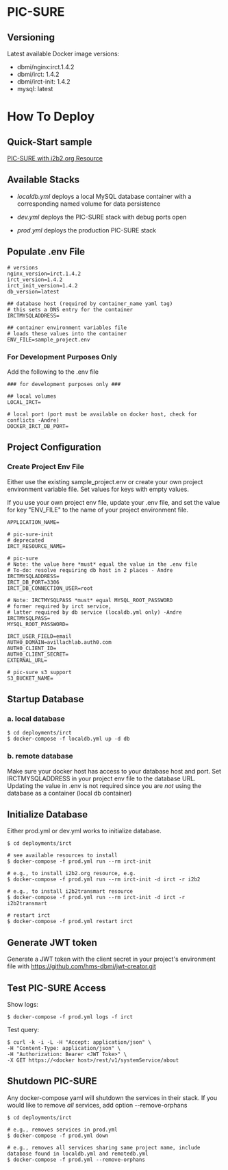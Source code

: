 # PIC-SURE

## Versioning

Latest available Docker image versions:

- dbmi/nginx:irct.1.4.2
- dbmi/irct: 1.4.2
- dbmi/irct-init: 1.4.2
- mysql: latest

# How To Deploy

## Quick-Start sample

[PIC-SURE with i2b2.org Resource](quick-start/)

## Available Stacks

- _localdb.yml_ deploys a local MySQL database container with a corresponding named volume for data persistence

- _dev.yml_ deploys the PIC-SURE stack with debug ports open

- _prod.yml_ deploys the production PIC-SURE stack

## Populate .env File

```
# versions
nginx_version=irct.1.4.2
irct_version=1.4.2
irct_init_version=1.4.2
db_version=latest

## database host (required by container_name yaml tag)
# this sets a DNS entry for the container
IRCTMYSQLADDRESS=

## container environment variables file
# loads these values into the container
ENV_FILE=sample_project.env
```

### For Development Purposes Only

Add the following to the .env file

```
### for development purposes only ###

## local volumes
LOCAL_IRCT=

# local port (port must be available on docker host, check for conflicts -Andre)
DOCKER_IRCT_DB_PORT=
```

## Project Configuration

### Create Project Env File

Either use the existing sample_project.env or create your own project environment variable file. Set values for keys with empty values.

If you use your own project env file, update your .env file, and set the value for key "ENV_FILE" to the name of your project environment file.

```
APPLICATION_NAME=

# pic-sure-init
# deprecated
IRCT_RESOURCE_NAME=

# pic-sure
# Note: the value here *must* equal the value in the .env file
# To-do: resolve requiring db host in 2 places - Andre
IRCTMYSQLADDRESS=
IRCT_DB_PORT=3306
IRCT_DB_CONNECTION_USER=root

# Note: IRCTMYSQLPASS *must* equal MYSQL_ROOT_PASSWORD
# former required by irct service,
# latter required by db service (localdb.yml only) -Andre
IRCTMYSQLPASS=
MYSQL_ROOT_PASSWORD=

IRCT_USER_FIELD=email
AUTH0_DOMAIN=avillachlab.auth0.com
AUTH0_CLIENT_ID=
AUTH0_CLIENT_SECRET=
EXTERNAL_URL=

# pic-sure s3 support
S3_BUCKET_NAME=
```

## Startup Database

### a. local database

```
$ cd deployments/irct
$ docker-compose -f localdb.yml up -d db
```

### b. remote database

Make sure your docker host has access to your database host and port. Set IRCTMYSQLADDRESS in your project env file to the database URL. Updating the value in .env is not required since you are _not_ using the database as a container (local db container)

## Initialize Database

Either prod.yml or dev.yml works to initialize database.

```
$ cd deployments/irct

# see available resources to install
$ docker-compose -f prod.yml run --rm irct-init

# e.g., to install i2b2.org resource, e.g.
$ docker-compose -f prod.yml run --rm irct-init -d irct -r i2b2

# e.g., to install i2b2transmart resource
$ docker-compose -f prod.yml run --rm irct-init -d irct -r i2b2transmart

# restart irct
$ docker-compose -f prod.yml restart irct
```

## Generate JWT token

Generate a JWT token with the client secret in your project's environment file with <https://github.com/hms-dbmi/jwt-creator.git>

## Test PIC-SURE Access

Show logs:

`$ docker-compose -f prod.yml logs -f irct`

Test query:

```
$ curl -k -i -L -H "Accept: application/json" \
-H "Content-Type: application/json" \
-H "Authorization: Bearer <JWT Toke>" \
-X GET https://<docker host>/rest/v1/systemService/about
```

## Shutdown PIC-SURE

Any docker-compose yaml will shutdown the services in their stack. If you would like to remove _all_ services, add option --remove-orphans

```
$ cd deployments/irct

# e.g., removes services in prod.yml
$ docker-compose -f prod.yml down

# e.g., removes all services sharing same project name, include database found in localdb.yml and remotedb.yml
$ docker-compose -f prod.yml --remove-orphans
```
